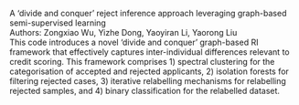 A ‘divide and conquer’ reject inference approach leveraging graph-based semi-supervised learning <br />
Authors: Zongxiao Wu, Yizhe Dong, Yaoyiran Li, Yaorong Liu <br />
This code introduces a novel ‘divide and conquer’ graph-based RI framework that effectively captures inter-individual differences relevant to credit scoring. This framework comprises 1) spectral clustering for the categorisation of accepted and rejected applicants, 2) isolation forests for filtering rejected cases, 3) iterative relabelling mechanisms for relabelling rejected samples, and 4) binary classification for the relabelled dataset. 
